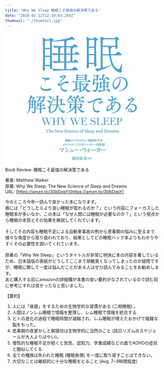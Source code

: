 ```yaml
---
title: "Why We Sleep 睡眠こそ最強の解決策である"
date: "2020-01-12T12:30:03.284Z"
thumnail: "./thumnail.jpg"
---
```

![睡眠こそ最強の解決策である](./thumnail.jpg)

Book Review: 睡眠こそ最強の解決策である  

著者: Matthew Walker  
原著: Why We Sleep: The New Science of Sleep and Dreams  
URL: [https://amzn.to/30bDqsY](https://amzn.to/30bDqsY) 
 
今のところ今年一読んで良かった本になります。  
巷には「どうしたらより良い睡眠が取れるのか？」という内容にフォーカスした睡眠本が多いなか、この本は「なぜ人間には睡眠が必要なのか？」という視点から睡眠の本質とその効果を解説してくれています。  
<br />
そしてその内容も睡眠不足による自動車事故の例から思春期の悩みに至るまで様々な角度から取り扱われており、結果としてどの睡眠ハック本よりもわかりやすくその必要性を説いてくれています。  
<br />
原著の「Why We Sleep」というタイトルが非常に明快に本の内容を著しているため、日本語版の表紙がどうしてここまで胡散臭くなってしまったのか疑問ですが、睡眠に関して一度は悩んだことがある人はぜひ読んでみることをお勧めします。  
 あと購入する前にamazonの詳細欄が本書の良い要約がなされているので読む前に参考にすれば良かったなと思いました。
<br />

【要約】  
1. 人には「昼寝」をするための生物学的な習慣がある (二相睡眠)  。
2. 人間はノンレム睡眠で情報を整理し、レム睡眠で情報を統合する
3. ヒトの進化の過程で睡眠時間が凝縮され、レム睡眠が増えたおかげで複雑な脳をもった。
4. 思春期の夜更かしと朝寝坊は生物学的に当然のこと (該日リズムのスケジュールが大人よりはやい)。
5. 慢性的な睡眠不足が続くと気性、認知力、学業成績などの面でADHDの症状と酷似してくる
6. 全ての種族は失われた睡眠 (睡眠負債) を一度に取り戻すことはできない。
7. 大切なことは継続的に十分な睡眠をとること (Avg. 7~9時間程度)